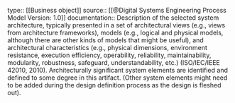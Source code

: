 type:: [[Business object]]
source:: [[@Digital Systems Engineering Process Model Version: 1.0]]
documentation:: Description of the selected system architecture, typically presented in a set of architectural views (e.g., views from architecture frameworks), models (e.g., logical and physical models, although there are other kinds of models that might be useful), and architectural characteristics (e.g., physical dimensions, environment resistance, execution efficiency, operability, reliability, maintainability, modularity, robustness, safeguard, understandability, etc.) (ISO/IEC/IEEE 42010, 2010). Architecturally significant system elements are identified and defined to some degree in this artifact. (Other system elements might need to be added during the design definition process as the design is fleshed out).
